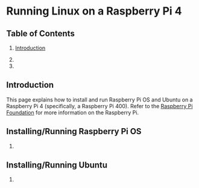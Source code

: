 # Running Linux on a Raspberry Pi 4

## Table of Contents

1. [Introduction](#Introduction)

2.

3.

## Introduction

This page explains how to install and run Raspberry Pi OS and Ubuntu on a Raspberry Pi 4 (specifically, a Raspberry
Pi 400). Refer to the [Raspberry Pi Foundation](https://www.raspberrypi.org/) for more information
on the Raspberry Pi.


## Installing/Running Raspberry Pi OS

1. 

## Installing/Running Ubuntu

1. 
